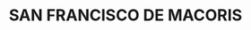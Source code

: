 ---
title: SAN FRANCISCO DE MACORIS
url: /san-francisco-de-macoris/
latitude: 19.298
longitude: -70.259
---